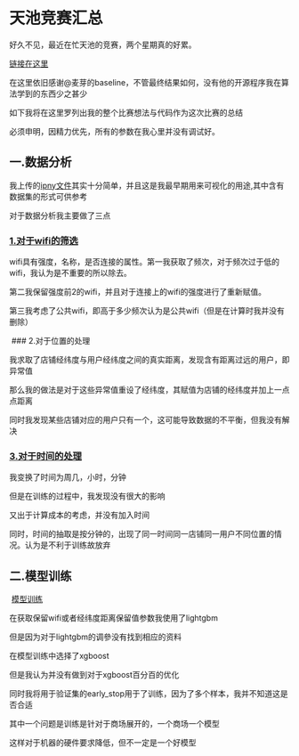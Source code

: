 # 天池竞赛汇总

好久不见，最近在忙天池的竞赛，两个星期真的好累。

[链接在这里](https://tianchi.aliyun.com/competition/introduction.htm?spm=5176.100150.711.3.2def20dfm5UTlH&raceId=231620)

在这里依旧感谢@麦芽的baseline，不管最终结果如何，没有他的开源程序我在算法学到的东西少之甚少

如下我将在这里罗列出我的整个比赛想法与代码作为这次比赛的总结

必须申明，因精力优先，所有的参数在我心里并没有调试好。

## 一.数据分析

我上传的[ipny文件](https://github.com/igo312/ShopLocationFind/blob/master/customer_data_analyse.ipynb)其实十分简单，并且这是我最早期用来可视化的用途,其中含有数据集的形式可供参考

对于数据分析我主要做了三点

  ### [1.对于wifi的筛选](https://github.com/igo312/ShopLocationFind/tree/master/wifi_process)

  wifi具有强度，名称，是否连接的属性。第一我获取了频次，对于频次过于低的wifi，我认为是不重要的所以除去。

  第二我保留强度前2的wifi，并且对于连接上的wifi的强度进行了重新赋值。

  第三我考虑了公共wifi，即高于多少频次认为是公共wifi（但是在计算时我并没有删除）
  
  ### 2.对于位置的处理

  我求取了店铺经纬度与用户经纬度之间的真实距离，发现含有距离过远的用户，即异常值

  那么我的做法是对于这些异常值重设了经纬度，其赋值为店铺的经纬度并加上一点点距离

  同时我发现某些店铺对应的用户只有一个，这可能导致数据的不平衡，但我没有解决
  

  ### [3.对于时间的处理](https://github.com/igo312/ShopLocationFind/tree/master/time_process)

  我变换了时间为周几，小时，分钟

  但是在训练的过程中，我发现没有很大的影响

  又出于计算成本的考虑，并没有加入时间

  同时，时间的抽取是按分钟的，出现了同一时间同一店铺同一用户不同位置的情况。认为是不利于训练故放弃


## 二.模型训练
  
  [模型训练](https://github.com/igo312/ShopLocationFind/tree/master/model)

  在获取保留wifi或者经纬度距离保留值参数我使用了lightgbm

  但是因为对于lightgbm的调參没有找到相应的资料

  在模型训练中选择了xgboost

  但是我认为并没有做到对于xgboost百分百的优化

  同时我将用于验证集的early_stop用于了训练，因为了多个样本，我并不知道这是否合适

  其中一个问题是训练是针对于商场展开的，一个商场一个模型

  这样对于机器的硬件要求降低，但不一定是一个好模型

